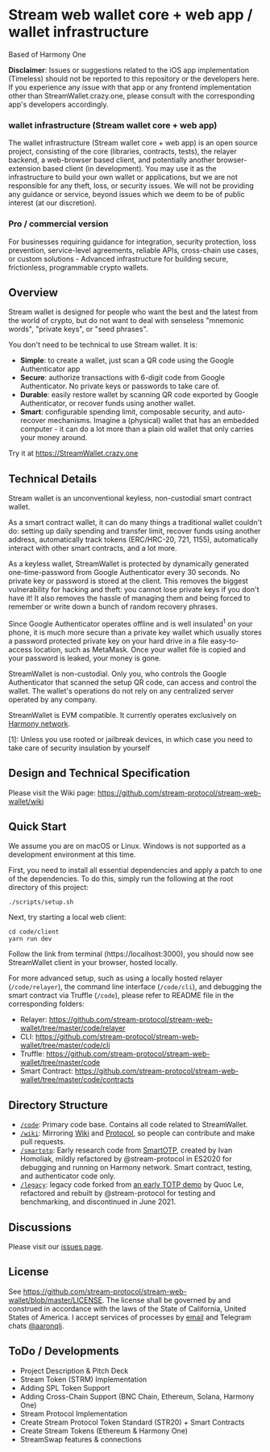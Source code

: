 # Stream web wallet core + web app / wallet infrastructure

Based of Harmony One

**Disclaimer**: Issues or suggestions related to the iOS app implementation (Timeless) should not be reported to this repository or the developers here. If you experience any issue with that app or any frontend implementation other than StreamWallet.crazy.one, please consult with the corresponding app's developers accordingly.  

### wallet infrastructure (Stream wallet core + web app)

The wallet infrastructure (Stream wallet core + web app) is an open source project, consisting of the core (libraries, contracts, tests), the relayer backend, a web-browser based client, and potentially another browser-extension based client (in development). You may use it as the infrastructure to build your own wallet or applications, but we are not responsible for any theft, loss, or security issues. We will not be providing any guidance or service, beyond issues which we deem to be of public interest (at our discretion).

### Pro / commercial version

For businesses requiring guidance for integration, security protection, loss prevention, service-level agreements, reliable APIs, cross-chain use cases, or custom solutions - Advanced infrastructure for building secure, frictionless, programmable crypto wallets. 

## Overview

Stream wallet is designed for people who want the best and the latest from the world of crypto, but do not want to deal with senseless "mnemonic words", "private keys", or "seed phrases". 

You don't need to be technical to use Stream wallet. It is:

- **Simple**: to create a wallet, just scan a QR code using the Google Authenticator app
- **Secure**: authorize transactions with 6-digit code from Google Authenticator. No private keys or passwords to take care of.
- **Durable**: easily restore wallet by scanning QR code exported by Google Authenticator, or recover funds using another wallet.
- **Smart**: configurable spending limit, composable security, and auto-recover mechanisms. Imagine a (physical) wallet that has an embedded computer - it can do a lot more than a plain old wallet that only carries your money around.   

Try it at https://StreamWallet.crazy.one

## Technical Details

Stream wallet is an unconventional keyless, non-custodial smart contract wallet. 

As a smart contract wallet, it can do many things a traditional wallet couldn't do: setting up daily spending and transfer limit, recover funds using another address, automatically track tokens (ERC/HRC-20, 721, 1155), automatically interact with other smart contracts, and a lot more. 

As a keyless wallet, StreamWallet is protected by dynamically generated one-time-password from Google Authenticator every 30 seconds. No private key or password is stored at the client. This removes the biggest vulnerability for hacking and theft: you cannot lose private keys if you don't have it! It also removes the hassle of managing them and being forced to remember or write down a bunch of random recovery phrases.

Since Google Authenticator operates offline and is well insulated<sup>1</sup> on your phone, it is much more secure than a private key wallet which usually stores a password protected private key on your hard drive in a file easy-to-access location, such as MetaMask. Once your wallet file is copied and your password is leaked, your money is gone.

StreamWallet is non-custodial. Only you, who controls the Google Authenticator that scanned the setup QR code, can access and control the wallet. The wallet's operations do not rely on any centralized server operated by any company.

StreamWallet is EVM compatible. It currently operates exclusively on [Harmony network](https://harmony.one).

[1]: Unless you use rooted or jailbreak devices, in which case you need to take care of security insulation by yourself

## Design and Technical Specification

Please visit the Wiki page: https://github.com/stream-protocol/stream-web-wallet/wiki

## Quick Start

We assume you are on macOS or Linux. Windows is not supported as a development environment at this time. 

First, you need to install all essential dependencies and apply a patch to one of the dependencies. To do this, simply run the following at the root directory of this project:

```
./scripts/setup.sh
```

Next, try starting a local web client:

```
cd code/client
yarn run dev
```

Follow the link from terminal (https://localhost:3000), you should now see StreamWallet client in your browser, hosted locally.  

For more advanced setup, such as using a locally hosted relayer (`/code/relayer`), the command line interface (`/code/cli`), and debugging the smart contract via Truffle (`/code`), please refer to README file in the corresponding folders:

- Relayer: https://github.com/stream-protocol/stream-web-wallet/tree/master/code/relayer
- CLI: https://github.com/stream-protocol/stream-web-wallet/tree/master/code/cli
- Truffle: https://github.com/stream-protocol/stream-web-wallet/tree/master/code
- Smart Contract: https://github.com/stream-protocol/stream-web-wallet/tree/master/code/contracts

## Directory Structure

- [`/code`](https://github.com/stream-protocol/stream-web-wallet/tree/master/code): Primary code base. Contains all code related to StreamWallet.
- [`/wiki`](https://github.com/stream-protocol/stream-web-wallet/tree/master/wiki): Mirroring [Wiki](https://github.com/stream-protocol/stream-web-wallet/wiki) and [Protocol](https://github.com/stream-protocol/stream-web-wallet/blob/master/wiki/protocol.pdf), so people can contribute and make pull requests. 
- [`/smartotp`](https://github.com/stream-protocol/stream-web-wallet/tree/master/smartotp): Early research code from [SmartOTP](https://github.com/ivan-homoliak-sutd/SmartOTPs), created by Ivan Homoliak, mildly refactored by @stream-protocol in ES2020 for debugging and running on Harmony network. Smart contract, testing, and authenticator code only.
- [`/legacy`](https://github.com/stream-protocol/stream-web-wallet/tree/master/legacy): legacy code forked from [an early TOTP demo](https://github.com/hashmesan/harmony-totp/tree/dd966f8ca74f084c38ed5a1aca10760e3e90eaf7) by Quoc Le, refactored and rebuilt by @stream-protocol for testing and benchmarking, and discontinued in June 2021.

## Discussions

Please visit our [issues page](https://github.com/stream-protocol/stream-web-wallet/issues).

## License

See https://github.com/stream-protocol/stream-web-wallet/blob/master/LICENSE. The license shall be governed by and construed in accordance with the laws of the State of California, United States of America. I accept services of processes by [email](mailto:legal@hiddenstate.xyz) and Telegram chats [@aaronqli](https://t.me/aaronqli).

## ToDo / Developments

- Project Description & Pitch Deck
- Stream Token (STRM) Implementation
- Adding SPL Token Support
- Adding Cross-Chain Support (BNC Chain, Ethereum, Solana, Harmony One)
- Stream Protocol Implementation
- Create Stream Protocol Token Standard (STR20) + Smart Contracts
- Create Stream Tokens (Ethereum & Harmony One)
- StreamSwap features & connections

